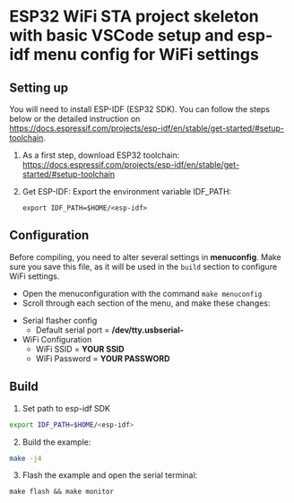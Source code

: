 # ESP32 WiFi STA project skeleton with basic VSCode setup and esp-idf menu config for WiFi settings

## Setting up

You will need to install ESP-IDF (ESP32 SDK). You can follow the steps below or the detailed instruction on https://docs.espressif.com/projects/esp-idf/en/stable/get-started/#setup-toolchain.

1. As a first step, download ESP32 toolchain: https://docs.espressif.com/projects/esp-idf/en/stable/get-started/#setup-toolchain

2. Get ESP-IDF:
   Export the environment variable IDF_PATH:

   ```
   export IDF_PATH=$HOME/<esp-idf>
   
## Configuration

Before compiling, you need to alter several settings in **menuconfig**. Make sure you save
this file, as it will be used in the `build` section to configure WiFi settings.

- Open the menuconfiguration with the command `make menuconfig`
- Scroll through each section of the menu, and make these changes:


* Serial flasher config
    * Default serial port = **/dev/tty.usbserial-<AAA>**
* WiFi Configuration
    * WiFi SSID = **YOUR SSID**
    * WiFi Password = **YOUR PASSWORD**
  
## Build 
1. Set path to esp-idf SDK
```bash
export IDF_PATH=$HOME/<esp-idf>
```
2. Build the example:
```bash
make -j4
```
3. Flash the example and open the serial terminal:

```
make flash && make monitor
```
